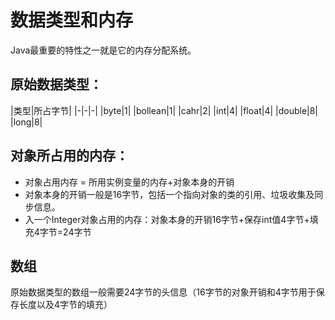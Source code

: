 # 数据类型和内存

Java最重要的特性之一就是它的内存分配系统。

## 原始数据类型：

|类型|所占字节|
|-|-|-|
|byte|1|
|bollean|1|
|cahr|2|
|int|4|
|float|4|
|double|8|
|long|8|

## 对象所占用的内存：

- 对象占用内存 = 所用实例变量的内存+对象本身的开销
- 对象本身的开销一般是16字节，包括一个指向对象的类的引用、垃圾收集及同步信息。
- 入一个Integer对象占用的内存：对象本身的开销16字节+保存int值4字节+填充4字节=24字节

## 数组

原始数据类型的数组一般需要24字节的头信息（16字节的对象开销和4字节用于保存长度以及4字节的填充）





 